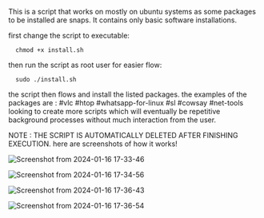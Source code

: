 This is a script that works on mostly on ubuntu 
systems as some packages to be installed are snaps.
It contains only basic software installations.

first change the script to executable:

      chmod +x install.sh

then run the script as root user for easier flow:

      sudo ./install.sh
      
the script then flows and install the listed packages.
the examples of the packages are :
      #vlc
      #htop
      #whatsapp-for-linux
      #sl
      #cowsay
      #net-tools
looking to create more scripts which will eventually be repetitive background processes 
without much interaction from the user.


NOTE : THE SCRIPT IS AUTOMATICALLY DELETED AFTER FINISHING EXECUTION.
here are screenshots of how it works!

![Screenshot from 2024-01-16 17-33-46](https://github.com/dee-mee/shell-script/assets/98864170/74601cd9-84db-4725-8c56-46222f12c7ed)


![Screenshot from 2024-01-16 17-34-56](https://github.com/dee-mee/shell-script/assets/98864170/342a39de-da4b-4499-8b3c-47f64099436c)


![Screenshot from 2024-01-16 17-36-43](https://github.com/dee-mee/shell-script/assets/98864170/157d28af-c5a1-4e57-b553-daba8e3a2451)



![Screenshot from 2024-01-16 17-36-54](https://github.com/dee-mee/shell-script/assets/98864170/a9d75789-4977-4e49-acdf-da3b0af845f8)

